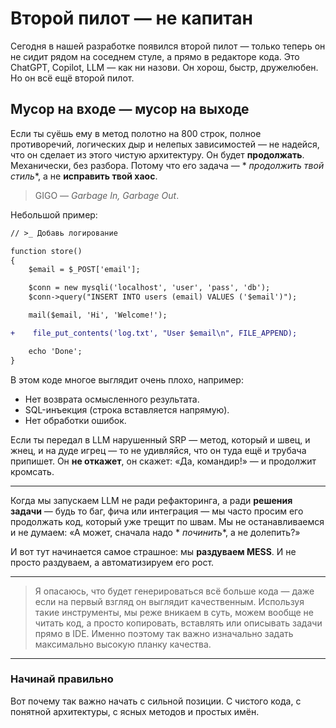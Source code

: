 # Второй пилот — не капитан

Сегодня в нашей разработке появился второй пилот — только теперь он не сидит рядом на соседнем стуле, а прямо в редакторе кода.
Это ChatGPT, Copilot, LLM — как ни назови. Он хорош, быстр, дружелюбен. Но он всё ещё второй пилот.

## Мусор на входе — мусор на выходе

Если ты суёшь ему в метод полотно на 800 строк, полное противоречий, логических дыр и нелепых зависимостей — не надейся,
что он сделает из этого чистую архитектуру. Он будет **продолжать**. Механически, без разбора. Потому что его задача — *
*продолжить твой стиль**, а не **исправить твой хаос**.

> GIGO — *Garbage In, Garbage Out*.


Небольшой пример:

```diff
// >_ Добавь логирование

function store()
{
    $email = $_POST['email'];

    $conn = new mysqli('localhost', 'user', 'pass', 'db');
    $conn->query("INSERT INTO users (email) VALUES ('$email')");

    mail($email, 'Hi', 'Welcome!');

+    file_put_contents('log.txt', "User $email\n", FILE_APPEND);

    echo 'Done';
}
```

В этом коде многое выглядит очень плохо, например:

- Нет возврата осмысленного результата.
- SQL-инъекция (строка вставляется напрямую).
- Нет обработки ошибок.

Если ты передал в LLM нарушенный SRP — метод, который и швец, и жнец, и на дуде игрец — то не удивляйся, что он туда ещё
и трубача припишет. Он **не откажет**, он скажет: «Да, командир!» — и продолжит кромсать.

---

Когда мы запускаем LLM не ради рефакторинга, а ради **решения задачи** — будь то баг, фича или интеграция — мы часто
просим его продолжать код, который уже трещит по швам. Мы не останавливаемся и не думаем: «А может, сначала надо *
*починить**, а не долепить?»

И вот тут начинается самое страшное: мы **раздуваем MESS**. И не просто раздуваем, а автоматизируем его рост.

---

>
> Я опасаюсь, что будет генерироваться всё больше кода — даже если на первый взгляд он выглядит качественным. Используя
> такие инструменты, мы реже вникаем в суть, можем вообще не читать код, а просто копировать, вставлять или описывать
> задачи прямо в IDE. Именно поэтому так важно изначально задать максимально высокую планку качества.

---

### Начинай правильно

Вот почему так важно начать с сильной позиции. 
С чистого кода, с понятной архитектуры, с ясных методов и простых имён.
